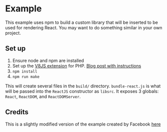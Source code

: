 # Example

This example uses npm to build a custom library that will be inserted to be used for rendering React. You may want to do something similar in your own project.

## Set up

1. Ensure node and npm are installed
2. Set up the [V8JS extension](https://github.com/phpv8/v8js) for PHP. [Blog post with instructions](https://labs.chiedo.com/blog/using-v8js-to-render-javascript-on-a-php-server/)
2. `npm install`
3. `npm run make`

This will create several files in the `build/` directory. `bundle-react.js` is what will be passed into the `ReactJS` constructor as `libsrc`. It exposes 3 globals: `React`, `ReactDOM`, and `ReactDOMServer`.

## Credits

This is a slightly modified version of the example created by Facebook [here](https://github.com/reactjs/react-php-v8js/tree/master/example)
